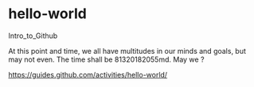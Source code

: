 # hello-world
Intro_to_Github

At this point and time, we all have multitudes in our minds and goals, but may not even. The time shall be 81320182055md.
May we ?

https://guides.github.com/activities/hello-world/
